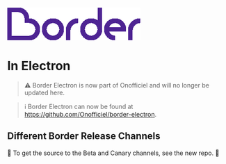![Border Logo](/border-logo-purple.png "Border Logo")
# In Electron

> :warning: Border Electron is now part of Onofficiel and will no longer be updated here.

> :information_source: Border Electron can now be found at <https://github.com/Onofficiel/border-electron>.

## Different Border Release Channels

:no_entry_sign: To get the source to the Beta and Canary channels, see the new repo. :no_entry_sign:
